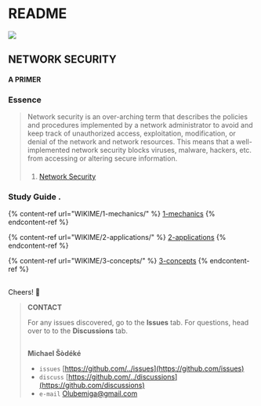 # README

![](https://www.littlesun365.com/assets/uploads/1920x620/2018030709120852305.jpg)

## NETWORK SECURITY

#### A PRIMER

### Essence

> Network security is an over-arching term that describes the policies and procedures implemented by a network administrator to avoid and keep track of unauthorized access, exploitation, modification, or denial of the network and network resources. This means that a well-implemented network security blocks viruses, malware, hackers, etc. from accessing or altering secure information.
>
> ####
>
> 1. [Network Security](https://www.techopedia.com/definition/24783/network-security)

### Study Guide .

{% content-ref url="WIKIME/1-mechanics/" %}
[1-mechanics](WIKIME/1-mechanics/)
{% endcontent-ref %}

{% content-ref url="WIKIME/2-applications/" %}
[2-applications](WIKIME/2-applications/)
{% endcontent-ref %}

{% content-ref url="WIKIME/3-concepts/" %}
[3-concepts](WIKIME/3-concepts/)
{% endcontent-ref %}

##

Cheers! 👋

> **CONTACT**
>
> For any issues discovered, go to the **Issues** tab. For questions, head over to to the **Discussions** tab.
>
> ##
>
> **Michael Šòdéké**
>
> * `issues` [https://github.com/../issues](https://github.com/issues)
> * `discuss` [https://github.com/../discussions](https://github.com/discussions)
> * `e-mail` Olubemiga@gmail.com
